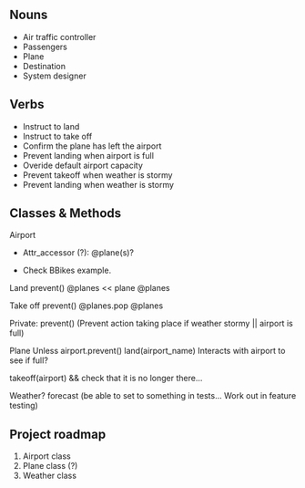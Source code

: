 
## Nouns
- Air traffic controller
- Passengers
- Plane
- Destination
- System designer



## Verbs
- Instruct to land 
- Instruct to take off
- Confirm the plane has left the airport
- Prevent landing when airport is full
- Overide default airport capacity
- Prevent takeoff when weather is stormy 
- Prevent landing when weather is stormy 

## Classes & Methods
Airport 
* Attr_accessor (?): @plane(s)?
- Check BBikes example. 

Land
prevent()
@planes << plane 
@planes


Take off
prevent()
@planes.pop
@planes

Private:
prevent()
(Prevent action taking place if weather stormy || airport is full)



Plane
Unless airport.prevent()
land(airport_name)
    Interacts with airport to see if full?


takeoff(airport)
    && check that it is no longer there...

Weather?
forecast (be able to set to something in tests... Work out in feature testing)


## Project roadmap
1. Airport class
2. Plane class (?)
3. Weather class

